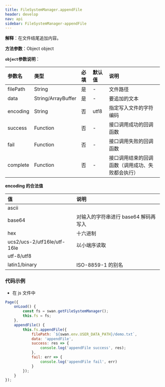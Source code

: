 ```yaml
---
title: FileSystemManager.appendFile
header: develop
nav: api
sidebar: FileSystemManager-appendFile
---
```




**解释**：在文件结尾追加内容。

**方法参数**：Object object

**`object`参数说明**：

|参数名 |类型|必填|默认值|说明|
|:----|:----|:----|:----|:----|
|filePath|String|是|-|文件路径|
|data|String/ArrayBuffer|是|-|要追加的文本|
|encoding|String|否|utf8|	指定写入文件的字符编码|
|success|Function|否|-|接口调用成功的回调函数|
|fail|Function|否|-|接口调用失败的回调函数|
|complete|Function|否|-|接口调用结束的回调函数（调用成功、失败都会执行）|

**encoding 的合法值**

|值|说明|
|:-|:-|
|ascii| |
|base64|对输入的字符串进行 base64 解码再写入|
|hex|十六进制|
|ucs2/ucs-2/utf16le/utf-16le|以小端序读取|
|utf-8/utf8||
|latin1/binary|ISO-8859-1 的别名|

###  代码示例 

* 在 js 文件中

```js
Page({
    onLoad() {
        const fs = swan.getFileSystemManager();
        this.fs = fs;
    },
    appendFile() {
        this.fs.appendFile({
            filePath: `${swan.env.USER_DATA_PATH}/demo.txt`,
            data: 'appendFile',
            success: res => {
                console.log('appendFile success', res);
            },
            fail: err => {
                console.log('appendFile fail', err)
            }
        });
    }
});
```

